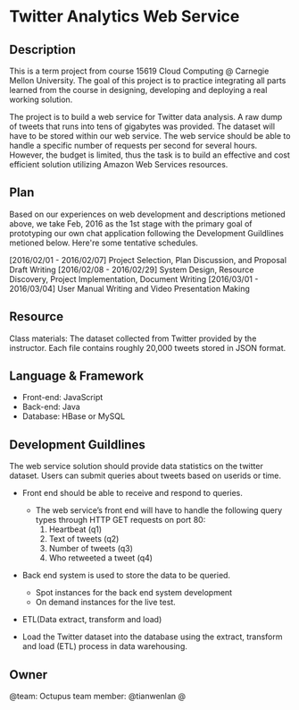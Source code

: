 # Twitter Analytics Web Service

Description
-----------
This is a term project from course 15619 Cloud Computing @ Carnegie Mellon University. The goal of this project is to practice integrating all parts learned from the course in designing, developing and deploying a real working solution.

The project is to build a web service for Twitter data analysis. A raw dump of tweets that runs into tens of gigabytes was provided. The dataset will have to be stored within our web service. The web service should be able to handle a specific number of requests per second for several hours. However, the budget is limited, thus the task is to build an effective and cost efficient solution utilizing Amazon Web Services resources.

Plan
----
Based on our experiences on web development and descriptions metioned above, we take Feb, 2016 as the 1st stage with the primary goal of prototyping our own chat application following the Development Guildlines metioned below. Here're some tentative schedules.

[2016/02/01 - 2016/02/07] Project Selection, Plan Discussion, and Proposal Draft Writing
[2016/02/08 - 2016/02/29] System Design, Resource Discovery, Project Implementation, Document Writing
[2016/03/01 - 2016/03/04] User Manual Writing and Video Presentation Making

Resource
--------
Class materials: The dataset collected from Twitter provided by the instructor. Each file contains roughly 20,000 tweets stored in JSON format.

Language & Framework
--------------------
+ Front-end: JavaScript
+ Back-end: Java
+ Database: HBase or MySQL

Development Guildlines 
----------------------
The web service solution should provide data statistics on the twitter dataset. Users can submit queries about tweets based on userids or time.

- Front end should be able to receive and respond to queries.
  * The web service’s front end will have to handle the following query types through HTTP GET requests on port 80:
     1. Heartbeat (q1)
     2. Text of tweets (q2)
     3. Number of tweets (q3)
     4. Who retweeted a tweet (q4)

- Back end system is used to store the data to be queried.
  * Spot instances for the back end system development
  * On demand instances for the live test.

- ETL(Data extract, transform and load)
 * Load the Twitter dataset into the database using the extract, transform and load (ETL) process in data warehousing.

Owner
-----
@team: Octupus team member: @tianwenlan @
